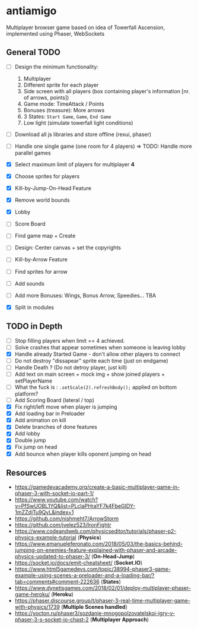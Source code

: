 # antiamigo

Multiplayer browser game based on idea of Towerfall Ascension, implemented using Phaser, WebSockets

## General TODO

- [ ] Design the minimum functionality:

  1. Multiplayer
  2. Different sprite for each player
  3. Side screen with all players (box containing player's information [nr. of arrows, points])
  4. Game mode: TimeAttack / Points
  5. Bonuses (treasure): More arrows
  6. 3 States: `Start Game`, `Game`, `End Game`
  7. Low light (simulate towerfall light conditions)

- [ ] Download all js libraries and store offline (rexui, phaser)
- [ ] Handle one single game (one room for 4 players) => TODO: Handle more parallel games
- [x] Select maximum limit of players for multiplayer **4**
- [x] Choose sprites for players
- [x] Kill-by-Jump-On-Head Feature
- [x] Remove world bounds
- [x] Lobby
- [ ] Score Board
- [ ] Find game map + Create
- [ ] Design: Center canvas + set the copyrights
- [ ] Kill-by-Arrow Feature
- [ ] Find sprites for arrow
- [ ] Add sounds
- [ ] Add more Bonuses: Wings, Bonus Arrow, Speedies... TBA
- [x] Split in modules

## TODO in Depth

- [ ] Stop filling players when limit == 4 achieved.
- [ ] Solve crashes that appear sometimes when someone is leaving lobby
- [x] Handle already Started Game - don't allow other players to connect
- [ ] Do not destroy "dissapear" sprite each time (just on endgame)
- [ ] Handle Death ? (Do not detroy player, just kill)
- [ ] Add text on main screen + mock img + show joined players + setPlayerName
- [ ] What the fuck is : `.setScale(2).refreshBody();` applied on bottom platform?
- [ ] Add Scoring Board (lateral / top)
- [x] Fix right/left move when player is jumping
- [x] Add loading bar in Preloader
- [x] Add animation on kill
- [x] Delete branches of done features
- [x] Add lobby
- [x] Double jump
- [x] Fix jump on head
- [x] Add bounce when player kills oponent jumping on head

## Resources

- https://gamedevacademy.org/create-a-basic-multiplayer-game-in-phaser-3-with-socket-io-part-1/
- https://www.youtube.com/watch?v=PfSwUOBL1YQ&list=PLcIaPHraYF7k4FbeGIDY-1mZZdjTu9QyL&index=1
- https://github.com/nishmeht7/ArrowStorm
- https://github.com/jvelez523/IronFightr
- https://www.codeandweb.com/physicseditor/tutorials/phaser-p2-physics-example-tutorial (**Physics**)
- https://www.emanueleferonato.com/2018/05/03/the-basics-behind-jumping-on-enemies-feature-explained-with-phaser-and-arcade-physics-updated-to-phaser-3/ (**On-Head-Jump**)
- https://socket.io/docs/emit-cheatsheet/ (**Socket.IO**)
- https://www.html5gamedevs.com/topic/38994-phaser3-game-example-using-scenes-a-preloader-and-a-loading-bar/?tab=comments#comment-222636 (**States**)
- https://www.dynetisgames.com/2018/02/01/deploy-multiplayer-phaser-game-heroku/ (**Heroku**)
- https://phaser.discourse.group/t/phaser-3-real-time-multiplayer-game-with-physics/1739 (**Multiple Scenes handled**)
- https://yocton.ru/phaser3/sozdanie-mnogopolzovatelskoi-igry-v-phaser-3-s-socket-io-chast-2 (**Multiplayer Approach**)
